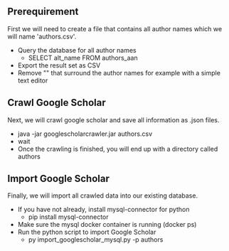 ## Prerequirement
First we will need to create a file that contains all author names which we will name 'authors.csv'.
- Query the database for all author names
  - SELECT alt_name FROM authors_aan
- Export the result set as CSV
- Remove "" that surround the author names for example with a simple text editor

## Crawl Google Scholar
Next, we will crawl google scholar and save all information as .json files.
- java -jar googlescholarcrawler.jar authors.csv
- wait
- Once the crawling is finished, you will end up with a directory called authors

## Import Google Scholar
Finally, we will import all crawled data into our existing database.
- If you have not already, install mysql-connector for python 
  - pip install mysql-connector
- Make sure the mysql docker container is running (docker ps)
- Run the python script to import Google Scholar
  - py import_googlescholar_mysql.py -p authors
